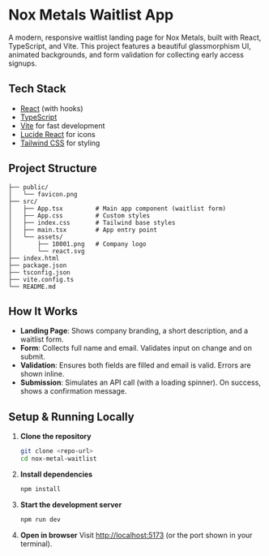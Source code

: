 # Nox Metals Waitlist App

A modern, responsive waitlist landing page for Nox Metals, built with React, TypeScript, and Vite. This project features a beautiful glassmorphism UI, animated backgrounds, and form validation for collecting early access signups.

## Tech Stack

- [React](https://react.dev/) (with hooks)
- [TypeScript](https://www.typescriptlang.org/)
- [Vite](https://vitejs.dev/) for fast development
- [Lucide React](https://lucide.dev/) for icons
- [Tailwind CSS](https://tailwindcss.com/) for styling

## Project Structure

```
├── public/
│   └── favicon.png
├── src/
│   ├── App.tsx         # Main app component (waitlist form)
│   ├── App.css         # Custom styles
│   ├── index.css       # Tailwind base styles
│   ├── main.tsx        # App entry point
│   └── assets/
│       ├── 10001.png   # Company logo
│       └── react.svg
├── index.html
├── package.json
├── tsconfig.json
├── vite.config.ts
└── README.md
```

## How It Works

- **Landing Page**: Shows company branding, a short description, and a waitlist form.
- **Form**: Collects full name and email. Validates input on change and on submit.
- **Validation**: Ensures both fields are filled and email is valid. Errors are shown inline.
- **Submission**: Simulates an API call (with a loading spinner). On success, shows a confirmation message.

## Setup & Running Locally

1. **Clone the repository**
   ```bash
   git clone <repo-url>
   cd nox-metal-waitlist
   ```
2. **Install dependencies**
   ```bash
   npm install
   ```
3. **Start the development server**
   ```bash
   npm run dev
   ```
4. **Open in browser**
   Visit [http://localhost:5173](http://localhost:5173) (or the port shown in your terminal).


